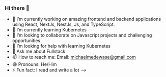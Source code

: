 ### Hi there 👋


- 🔭 I’m currently working on amazing frontend and backend applications using React, NextJs, NestJs, Js, and TypeScript.
- 🌱 I’m currently learning Kubernetes
- 👯 I’m looking to collaborate on Javascript projects and challenging opportunities
- 🤔 I’m looking for help with learning Kubernetes
- 💬 Ask me about Fullstack
- 📫 How to reach me: Email: michaelmedewase@gmail.com
- 😄 Pronouns: He/Him
- ⚡ Fun fact: I read and write a lot
-->
